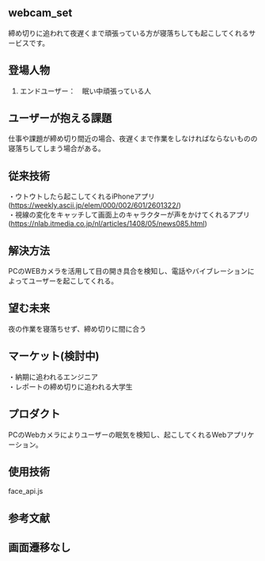 ## webcam_set
締め切りに追われて夜遅くまで頑張っている方が寝落ちしても起こしてくれるサービスです。

## 登場人物
1. エンドユーザー：　眠い中頑張っている人
  
## ユーザーが抱える課題
仕事や課題が締め切り間近の場合、夜遅くまで作業をしなければならないものの寝落ちしてしまう場合がある。
　
## 従来技術
・ウトウトしたら起こしてくれるiPhoneアプリ(https://weekly.ascii.jp/elem/000/002/601/2601322/)  
・視線の変化をキャッチして画面上のキャラクターが声をかけてくれるアプリ(https://nlab.itmedia.co.jp/nl/articles/1408/05/news085.html)
 
## 解決方法
PCのWEBカメラを活用して目の開き具合を検知し、電話やバイブレーションによってユーザーを起こしてくれる。

## 望む未来
夜の作業を寝落ちせず、締め切りに間に合う

## マーケット(検討中)
・納期に追われるエンジニア  
・レポートの締め切りに追われる大学生

## プロダクト
PCのWebカメラによりユーザーの眠気を検知し、起こしてくれるWebアプリケーション。

## 使用技術
face_api.js

## 参考文献

## 画面遷移なし
